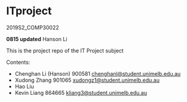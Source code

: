 # ITproject
2019S2_COMP30022



**0815 updated** Hanson Li 

This is the project repo of the IT Project subject



Contents:

- Chenghan Li (Hanson) 900581 chenghanl@student.unimelb.edu.au
- Xudong Zhang 901065 xudongz1@student.unimelb.edu.au
- Hao Liu
- Kevin Liang 864665 kliang3@student.unimelb.edu.au

